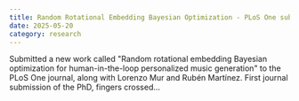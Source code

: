 ```yaml
---
title: Random Rotational Embedding Bayesian Optimization - PLoS One submission
date: 2025-05-20
category: research
---
```


Submitted a new work called "Random rotational embedding Bayesian optimization for human-in-the-loop personalized music generation" to the PLoS One journal, along with Lorenzo Mur and Rubén Martínez. First journal submission of the PhD, fingers crossed...